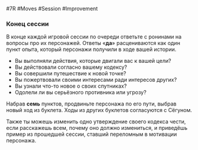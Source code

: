 #7R #Moves #Session #Improvement 
### Конец сессии

В конце каждой игровой сессии по очереди ответьте с ронинами на вопросы про их персонажей. Ответы «**да**» расцениваются как один пункт опыта, который персонажи получили в ходе вашей истории.
- Вы выполняли действия, которые двигали вас к вашей цели?
- Вы действовали согласно вашему кодексу?
- Вы совершили путешествие к новой точке?
- Вы пожертвовали своими интересами ради интересов других?
- Вы узнали что-то новое о своих спутниках?
- Одолели ли вы серьёзного противника или угрозу? 

Набрав **семь** пунктов, продвиньте персонажа по его пути, выбрав новый ход из буклета. Ходы из других буклетов согласуются с Сёгуном. 

Также ты можешь изменить одно утверждение своего кодекса чести, если расскажешь всем, почему оно должно измениться, и приведёшь пример из прошедшей сессии, ставший переломным в мотивации персонажа. 